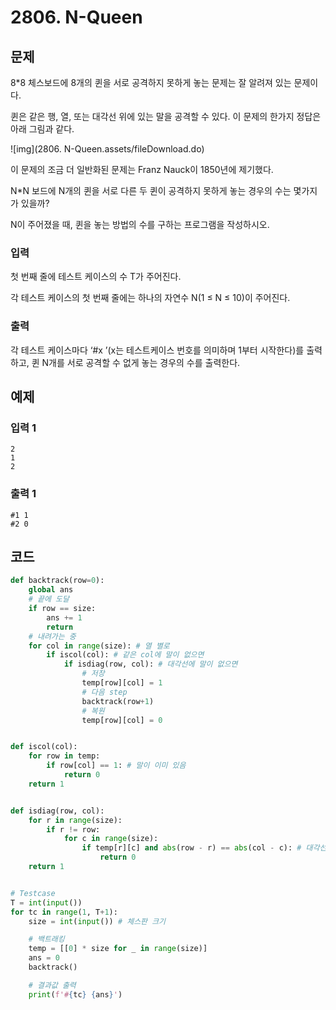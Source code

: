 # 2806. N-Queen

## 문제

8*8 체스보드에 8개의 퀸을 서로 공격하지 못하게 놓는 문제는 잘 알려져 있는 문제이다.

퀸은 같은 행, 열, 또는 대각선 위에 있는 말을 공격할 수 있다. 이 문제의 한가지 정답은 아래 그림과 같다.
 

![img](2806. N-Queen.assets/fileDownload.do)


이 문제의 조금 더 일반화된 문제는 Franz Nauck이 1850년에 제기했다.

N*N 보드에 N개의 퀸을 서로 다른 두 퀸이 공격하지 못하게 놓는 경우의 수는 몇가지가 있을까?

N이 주어졌을 때, 퀸을 놓는 방법의 수를 구하는 프로그램을 작성하시오.



### 입력

첫 번째 줄에 테스트 케이스의 수 T가 주어진다.

각 테스트 케이스의 첫 번째 줄에는 하나의 자연수 N(1 ≤ N ≤ 10)이 주어진다.

### 출력

각 테스트 케이스마다 ‘#x ’(x는 테스트케이스 번호를 의미하며 1부터 시작한다)를 출력하고, 퀸 N개를 서로 공격할 수 없게 놓는 경우의 수를 출력한다.





## 예제

### 입력 1

```
2
1
2
```

### 출력 1

```
#1 1
#2 0
```





## 코드

```python
def backtrack(row=0):
    global ans
    # 끝에 도달
    if row == size:
        ans += 1
        return
    # 내려가는 중
    for col in range(size): # 열 별로
        if iscol(col): # 같은 col에 말이 없으면
            if isdiag(row, col): # 대각선에 말이 없으면
                # 저장
                temp[row][col] = 1
                # 다음 step
                backtrack(row+1)
                # 복원
                temp[row][col] = 0


def iscol(col):
    for row in temp:
        if row[col] == 1: # 말이 이미 있음
            return 0
    return 1


def isdiag(row, col):
    for r in range(size):
        if r != row:
            for c in range(size):
                if temp[r][c] and abs(row - r) == abs(col - c): # 대각선에 말이 있음
                    return 0
    return 1


# Testcase
T = int(input())
for tc in range(1, T+1):
    size = int(input()) # 체스판 크기

    # 백트래킹
    temp = [[0] * size for _ in range(size)]
    ans = 0
    backtrack()

    # 결과값 출력
    print(f'#{tc} {ans}')
```
